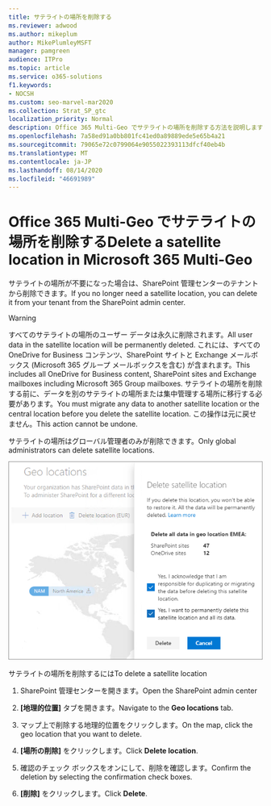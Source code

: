 ```yaml
---
title: サテライトの場所を削除する
ms.reviewer: adwood
ms.author: mikeplum
author: MikePlumleyMSFT
manager: pamgreen
audience: ITPro
ms.topic: article
ms.service: o365-solutions
f1.keywords:
- NOCSH
ms.custom: seo-marvel-mar2020
ms.collection: Strat_SP_gtc
localization_priority: Normal
description: Office 365 Multi-Geo でサテライトの場所を削除する方法を説明します。 サテライトの場所を削除すると、すべてのユーザー データも完全に削除されます。
ms.openlocfilehash: 7a58ed91a0bb801fc41ed0a89889ede5e65b4a21
ms.sourcegitcommit: 79065e72c0799064e9055022393113dfcf40eb4b
ms.translationtype: MT
ms.contentlocale: ja-JP
ms.lasthandoff: 08/14/2020
ms.locfileid: "46691989"
---
```

# <a name="delete-a-satellite-location-in-microsoft-365-multi-geo"></a><span data-ttu-id="57473-104">Office 365 Multi-Geo でサテライトの場所を削除する</span><span class="sxs-lookup"><span data-stu-id="57473-104">Delete a satellite location in Microsoft 365 Multi-Geo</span></span>

<span data-ttu-id="57473-105">サテライトの場所が不要になった場合は、SharePoint 管理センターのテナントから削除できます。</span><span class="sxs-lookup"><span data-stu-id="57473-105">If you no longer need a satellite location, you can delete it from your tenant from the SharePoint admin center.</span></span>

> [!WARNING]
> <span data-ttu-id="57473-106">すべてのサテライトの場所のユーザー データは永久に削除されます。</span><span class="sxs-lookup"><span data-stu-id="57473-106">All user data in the satellite location will be permanently deleted.</span></span> <span data-ttu-id="57473-107">これには、すべての OneDrive for Business コンテンツ、SharePoint サイトと Exchange メールボックス (Microsoft 365 グループ メールボックスを含む) が含まれます。</span><span class="sxs-lookup"><span data-stu-id="57473-107">This includes all OneDrive for Business content, SharePoint sites and Exchange mailboxes including Microsoft 365 Group mailboxes.</span></span> <span data-ttu-id="57473-108">サテライトの場所を削除する前に、データを別のサテライトの場所または集中管理する場所に移行する必要があります。</span><span class="sxs-lookup"><span data-stu-id="57473-108">You must migrate any data to another satellite location or the central location before you delete the satellite location.</span></span> <span data-ttu-id="57473-109">この操作は元に戻せません。</span><span class="sxs-lookup"><span data-stu-id="57473-109">This action cannot be undone.</span></span>

<span data-ttu-id="57473-110">サテライトの場所はグローバル管理者のみが削除できます。</span><span class="sxs-lookup"><span data-stu-id="57473-110">Only global administrators can delete satellite locations.</span></span>

![地理的位置の削除の UI を表示する Multi-Geo 管理センターのスクリーンショット](../media/multi-geo-delete-satellite-location.png)

<span data-ttu-id="57473-112">サテライトの場所を削除するには</span><span class="sxs-lookup"><span data-stu-id="57473-112">To delete a satellite location</span></span>

1. <span data-ttu-id="57473-113">SharePoint 管理センターを開きます。</span><span class="sxs-lookup"><span data-stu-id="57473-113">Open the SharePoint admin center</span></span>

2. <span data-ttu-id="57473-114">**[地理的位置]** タブを開きます。</span><span class="sxs-lookup"><span data-stu-id="57473-114">Navigate to the **Geo locations** tab.</span></span>

3. <span data-ttu-id="57473-115">マップ上で削除する地理的位置をクリックします。</span><span class="sxs-lookup"><span data-stu-id="57473-115">On the map, click the geo location that you want to delete.</span></span>

4. <span data-ttu-id="57473-116">**[場所の削除]** をクリックします。</span><span class="sxs-lookup"><span data-stu-id="57473-116">Click **Delete location**.</span></span>

5. <span data-ttu-id="57473-117">確認のチェック ボックスをオンにして、削除を確認します。</span><span class="sxs-lookup"><span data-stu-id="57473-117">Confirm the deletion by selecting the confirmation check boxes.</span></span>

6. <span data-ttu-id="57473-118">**[削除]** をクリックします。</span><span class="sxs-lookup"><span data-stu-id="57473-118">Click **Delete**.</span></span>
